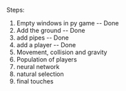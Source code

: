 
Steps:
1. Empty windows in py game                 -- Done
2. Add the ground                           -- Done
3. add pipes                                -- Done
4. add a player                             -- Done
5. Movement, collision and gravity
6. Population of players
7. neural network
8. natural selection
9. final touches